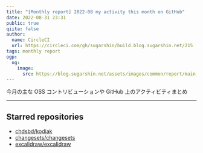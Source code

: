 ```yaml
---
title: "[Monthly report] 2022-08 my activity this month on GitHub"
date: 2022-08-31 23:31
public: true
qiita: false
author:
  name: CircleCI
  url: https://circleci.com/gh/sugarshin/build.blog.sugarshin.net/215
tags: monthly report
ogp:
  og:
    image:
      src: https://blog.sugarshin.net/assets/images/common/report/main.png
---
```


今月の主な OSS コントリビューションや GitHub 上のアクティビティまとめ

***

## Starred repositories

- [chdsbd/kodiak](https://github.com/chdsbd/kodiak)
- [changesets/changesets](https://github.com/changesets/changesets)
- [excalidraw/excalidraw](https://github.com/excalidraw/excalidraw)
